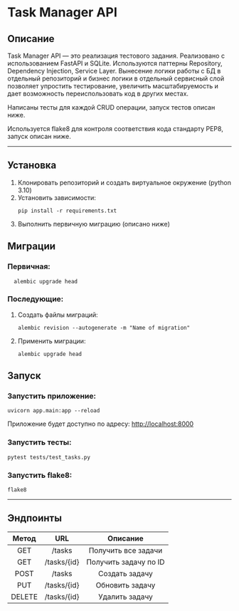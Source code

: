 # Task Manager API

## Описание

Task Manager API — это реализация тестового задания. Реализовано с использованием FastAPI и SQLite. Используются 
паттерны Repository, Dependency Injection, Service Layer. Вынесение логики работы с БД в отдельный репозиторий и бизнес 
логики в отдельный сервисный слой позволяет упростить тестирование, увеличить масштабируемость и дает возможность
переиспользовать код в других местах. 

Написаны тесты для каждой CRUD операции, запуск тестов описан ниже.

Используется flake8 для контроля соответствия кода стандарту PEP8, запуск описан ниже.

---

## Установка

1. Клонировать репозиторий и создать виртуальное окружение (python 3.10)
2. Установить зависимости:
    ```
   pip install -r requirements.txt
    ```
3. Выполнить первичную миграцию (описано ниже)

## Миграции

### Первичная:
      alembic upgrade head

### Последующие:

1. Создать файлы миграций:
    ```
    alembic revision --autogenerate -m "Name of migration"
    ```
2. Применить миграции:
    ```
    alembic upgrade head
    ```

## Запуск

### Запустить приложение:
    uvicorn app.main:app --reload

Приложение будет доступно по адресу:
[http://localhost:8000](http://localhost:8000)

### Запустить тесты:
    pytest tests/test_tasks.py
    
### Запустить flake8:
    flake8
---
## Эндпоинты

| Метод |     URL     |       Описание        |
|:----:|:----------:|:----------------:|
| GET  |    /tasks    | Получить все задачи |
| GET  | /tasks/{id}  | Получить задачу по ID |
| POST |    /tasks    |  Создать задачу   |
| PUT  | /tasks/{id}  | Обновить задачу  |
| DELETE | /tasks/{id} |  Удалить задачу   |